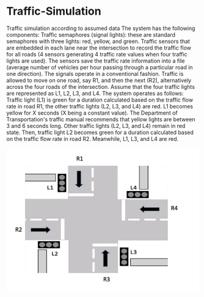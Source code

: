 # Traffic-Simulation
Traffic simulation according to assumed data 
The system has the following components:
Traffic semaphores (signal lights): these are standard semaphores with three lights: red, yellow, and
green.
Traffic sensors that are embedded in each lane near the intersection to record the traffic flow for all roads
(4 sensors generating 4 traffic rate values when four traffic lights are used). The sensors save the traffic
rate information into a file (average number of vehicles per hour passing through a particular road in one
direction).
The signals operate in a conventional fashion. Traffic is allowed to move on one road, say R1, and then
the next (R2), alternatively across the four roads of the intersection. Assume that the four traffic lights are
represented as L1, L2, L3, and L4. The system operates as follows:
Traffic light (L1) is green for a duration calculated based on the traffic flow rate in road R1, the other
traffic lights (L2, L3, and L4) are red.
L1 becomes yellow for X seconds (X being a constant value). The Department of Transportation's traffic
manual recommends that yellow lights are between 3 and 6 seconds long. Other traffic lights (L2, L3, and
L4) remain in red state.
Then, traffic light L2 becomes green for a duration calculated based on the traffic flow rate in road R2.
Meanwhile, L1, L3, and L4 are red. 

![alt text](https://github.com/sarhana-adh/Traffic-Simulation/blob/master/img.png)
